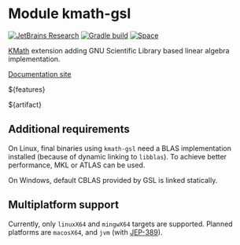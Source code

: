 # Module kmath-gsl

[![JetBrains Research](https://jb.gg/badges/research.svg)](https://confluence.jetbrains.com/display/ALL/JetBrains+on+GitHub)
[![Gradle build](https://github.com/mipt-npm/kmath-gsl/workflows/build/badge.svg)](https://github.com/mipt-npm/kmath-gsl/actions/workflows/build.yml)
[![Space](https://img.shields.io/badge/dynamic/xml?color=orange&label=Space&query=//metadata/versioning/latest&url=https%3A%2F%2Fmaven.pkg.jetbrains.space%2Fmipt-npm%2Fp%2Fsci%2Fmaven%2Fspace%2Fkscience%2Fkmath-gsl%2Fmaven-metadata.xml)](https://maven.pkg.jetbrains.space/mipt-npm/p/sci/maven/space/kscience/)

[KMath](https://github.com/mipt-npm/kmath) extension adding GNU Scientific Library based linear algebra implementation.

[Documentation site](https://mipt-npm.github.io/kmath-gsl/)

${features}

${artifact}

## Additional requirements

On Linux, final binaries using `kmath-gsl` need a BLAS implementation installed (because of dynamic linking to `libblas`). To achieve better performance, MKL or ATLAS can be used.

On Windows, default CBLAS provided by GSL is linked statically.

## Multiplatform support

Currently, only `linuxX64` and `mingwX64` targets are supported. Planned platforms are `macosX64`, and `jvm` (with [JEP-389](https://openjdk.java.net/jeps/389)).
